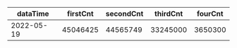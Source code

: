 |dataTime|firstCnt|secondCnt|thirdCnt|fourCnt|
|-|-|-|-|-|
|2022-05-19|45046425|44565749|33245000|3650300|